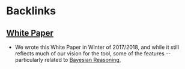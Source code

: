 
# Backlinks
## [White Paper](<White Paper.md>)
- We wrote this White Paper in Winter of 2017/2018, and while it still reflects much of our vision for the tool, some of the features -- particularly related to [Bayesian Reasoning](<Bayesian Reasoning.md>),

